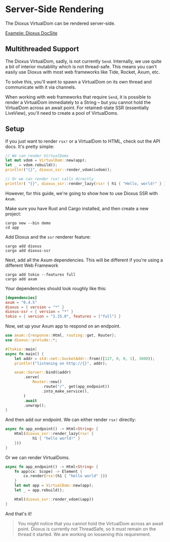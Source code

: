 # Server-Side Rendering

The Dioxus VirtualDom can be rendered server-side.

[Example: Dioxus DocSite](https://github.com/dioxusLabs/docsite)

## Multithreaded Support

The Dioxus VirtualDom, sadly, is not currently `Send`. Internally, we use quite a bit of interior mutability which is not thread-safe. This means you can't easily use Dioxus with most web frameworks like Tide, Rocket, Axum, etc.

To solve this, you'll want to spawn a VirtualDom on its own thread and communicate with it via channels.

When working with web frameworks that require `Send`, it is possible to render a VirtualDom immediately to a String – but you cannot hold the VirtualDom across an await point. For retained-state SSR (essentially LiveView), you'll need to create a pool of VirtualDoms.


## Setup

If you just want to render `rsx!` or a VirtualDom to HTML, check out the API docs. It's pretty simple:

```rust
// We can render VirtualDoms
let mut vdom = VirtualDom::new(app);
let _ = vdom.rebuild();
println!("{}", dioxus_ssr::render_vdom(&vdom));

// Or we can render rsx! calls directly
println!( "{}", dioxus_ssr::render_lazy(rsx! { h1 { "Hello, world!" } } );
```

However, for this guide, we're going to show how to use Dioxus SSR with `Axum`.

Make sure you have Rust and Cargo installed, and then create a new project:

```shell
cargo new --bin demo
cd app
```

Add Dioxus and the `ssr` renderer feature:

```shell
cargo add dioxus
cargo add dioxus-ssr
```

Next, add all the Axum dependencies. This will be different if you're using a different Web Framework

```
cargo add tokio --features full
cargo add axum
```

Your dependencies should look roughly like this:

```toml
[dependencies]
axum = "0.4.5"
dioxus = { version = "*" }
dioxus-ssr = { version = "*" }
tokio = { version = "1.15.0", features = ["full"] }
```

Now, set up your Axum app to respond on an endpoint.

```rust
use axum::{response::Html, routing::get, Router};
use dioxus::prelude::*;

#[tokio::main]
async fn main() {
    let addr = std::net::SocketAddr::from(([127, 0, 0, 1], 3000));
    println!("listening on http://{}", addr);

    axum::Server::bind(&addr)
        .serve(
            Router::new()
                .route("/", get(app_endpoint))
                .into_make_service(),
        )
        .await
        .unwrap();
}
```

And then add our endpoint. We can either render `rsx!` directly:

```rust
async fn app_endpoint() -> Html<String> {
    Html(dioxus_ssr::render_lazy(rsx! {
            h1 { "hello world!" }
    }))
}
```

Or we can render VirtualDoms.

```rust
async fn app_endpoint() -> Html<String> {
    fn app(cx: Scope) -> Element {
        cx.render(rsx!(h1 { "hello world" }))
    }
    let mut app = VirtualDom::new(app);
    let _ = app.rebuild();

    Html(dioxus_ssr::render_vdom(&app))
}
```

And that's it!

> You might notice that you cannot hold the VirtualDom across an await point. Dioxus is currently not ThreadSafe, so it _must_ remain on the thread it started. We are working on loosening this requirement.